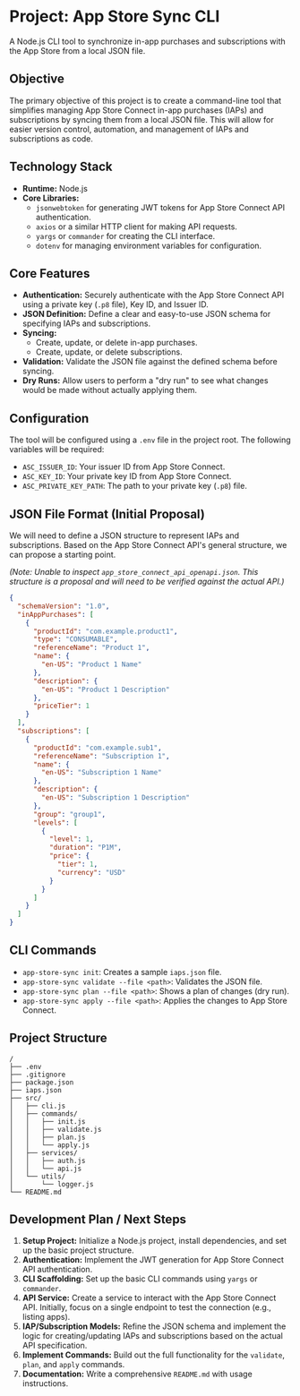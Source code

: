 # Project: App Store Sync CLI

A Node.js CLI tool to synchronize in-app purchases and subscriptions with the App Store from a local JSON file.

## Objective

The primary objective of this project is to create a command-line tool that simplifies managing App Store Connect in-app purchases (IAPs) and subscriptions by syncing them from a local JSON file. This will allow for easier version control, automation, and management of IAPs and subscriptions as code.

## Technology Stack

- **Runtime:** Node.js
- **Core Libraries:**
  - `jsonwebtoken` for generating JWT tokens for App Store Connect API authentication.
  - `axios` or a similar HTTP client for making API requests.
  - `yargs` or `commander` for creating the CLI interface.
  - `dotenv` for managing environment variables for configuration.

## Core Features

- **Authentication:** Securely authenticate with the App Store Connect API using a private key (`.p8` file), Key ID, and Issuer ID.
- **JSON Definition:** Define a clear and easy-to-use JSON schema for specifying IAPs and subscriptions.
- **Syncing:**
  - Create, update, or delete in-app purchases.
  - Create, update, or delete subscriptions.
- **Validation:** Validate the JSON file against the defined schema before syncing.
- **Dry Runs:** Allow users to perform a "dry run" to see what changes would be made without actually applying them.

## Configuration

The tool will be configured using a `.env` file in the project root. The following variables will be required:

- `ASC_ISSUER_ID`: Your issuer ID from App Store Connect.
- `ASC_KEY_ID`: Your private key ID from App Store Connect.
- `ASC_PRIVATE_KEY_PATH`: The path to your private key (`.p8`) file.

## JSON File Format (Initial Proposal)

We will need to define a JSON structure to represent IAPs and subscriptions. Based on the App Store Connect API's general structure, we can propose a starting point.

_(Note: Unable to inspect `app_store_connect_api_openapi.json`. This structure is a proposal and will need to be verified against the actual API.)_

```json
{
  "schemaVersion": "1.0",
  "inAppPurchases": [
    {
      "productId": "com.example.product1",
      "type": "CONSUMABLE",
      "referenceName": "Product 1",
      "name": {
        "en-US": "Product 1 Name"
      },
      "description": {
        "en-US": "Product 1 Description"
      },
      "priceTier": 1
    }
  ],
  "subscriptions": [
    {
      "productId": "com.example.sub1",
      "referenceName": "Subscription 1",
      "name": {
        "en-US": "Subscription 1 Name"
      },
      "description": {
        "en-US": "Subscription 1 Description"
      },
      "group": "group1",
      "levels": [
        {
          "level": 1,
          "duration": "P1M",
          "price": {
            "tier": 1,
            "currency": "USD"
          }
        }
      ]
    }
  ]
}
```

## CLI Commands

- `app-store-sync init`: Creates a sample `iaps.json` file.
- `app-store-sync validate --file <path>`: Validates the JSON file.
- `app-store-sync plan --file <path>`: Shows a plan of changes (dry run).
- `app-store-sync apply --file <path>`: Applies the changes to App Store Connect.

## Project Structure

```
/
├── .env
├── .gitignore
├── package.json
├── iaps.json
├── src/
│   ├── cli.js
│   ├── commands/
│   │   ├── init.js
│   │   ├── validate.js
│   │   ├── plan.js
│   │   └── apply.js
│   ├── services/
│   │   ├── auth.js
│   │   └── api.js
│   └── utils/
│       └── logger.js
└── README.md
```

## Development Plan / Next Steps

1.  **Setup Project:** Initialize a Node.js project, install dependencies, and set up the basic project structure.
2.  **Authentication:** Implement the JWT generation for App Store Connect API authentication.
3.  **CLI Scaffolding:** Set up the basic CLI commands using `yargs` or `commander`.
4.  **API Service:** Create a service to interact with the App Store Connect API. Initially, focus on a single endpoint to test the connection (e.g., listing apps).
5.  **IAP/Subscription Models:** Refine the JSON schema and implement the logic for creating/updating IAPs and subscriptions based on the actual API specification.
6.  **Implement Commands:** Build out the full functionality for the `validate`, `plan`, and `apply` commands.
7.  **Documentation:** Write a comprehensive `README.md` with usage instructions.
